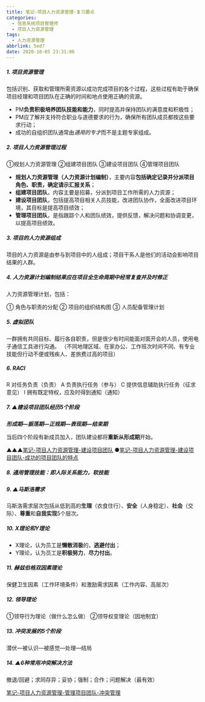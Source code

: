 ```yaml
---
title: 笔记-项目人力资源管理-复习要点
categories:
  - 信息系统项目管理师
  - 项目人力资源管理
tags:
  - 人力资源管理
abbrlink: 5ed7
date: 2020-10-05 23:31:06
---
```


##### 1. 项目资源管理

包括识别、获取和管理所需资源以成功完成项目的各个过程，这些过程有助于确保项目经理和项目团队在正确的时间和地点使用正确的资源。

- PM**负责积极培养团队技能和能力**，同时提高并保持团队的满意度和积极性；
- PM应了解并支持符合职业与道德要求的行为，确保所有团队成员都按这些要求行动；
- 成功的自组织团队通常由*通用的专才*而不是主题专家组成。

<!-- more -->

##### 2. 项目人力资源管理过程

①规划人力资源管理
②组建项目团队
③建设项目团队
④管理项目团队

- **规划人力资源管理（人力资源计划编制）**，主要内容**包括确定记录并分派项目角色、职责，确定请示汇报关系**；
- **组建项目团队**，内容主要是招募，分派到项目工作所需的人力资源；
- **建设项目团队**，包括提高项目相关人员技能，改进团队协作，全面改进项目环境，其目标是提高项目绩效；
- **管理项目团队**，是指跟踪个人和团队绩效，提供反馈，解决问题和协调变更，以提高项目绩效。

##### 3. 项目的人力资源组成

项目的人力资源是由参与到项目中的人组成；项目干系人是他们的活动会影响项目结果的人群。

##### 4. 人力资源计划编制结果应在项目全生命周期中经常复查并及时修正

人力资源管理计划，包括：

① 角色与职责的分配
② 项目的组织结构图
③ 人员配备管理计划

##### 5. 虚拟团队

一群拥有共同目标、履行各自职责，但是很少有时间能面对面开会的人员，使用电子通信工具进行沟通。
（不同地理区域、在家办公、工作班次时间不同、有专业技能但行动不便或残疾人、差旅费过高的项目）

##### 6. RACI

R 对任务负责（负责）
A 负责执行任务（参与）
C 提供信息辅助执行任务（征求意见）
I 拥有既定特权，应及时得到通知（通知）

##### 7. ▲建设项目团队经历5个阶段

***形成期—振荡期—正规期—表现期—结束期***

当后四个阶段有新成员加入，团队建设都将**重新从形成期**开始。

▲▲▲[笔记-项目人力资源管理-建设项目团队](3e8c.html)
●[笔记-项目人力资源管理-建设项目团队-成功的项目团队的特点](aa12.html)

##### 8. 通用管理技能：即人际关系能力，软技能

##### 9. ▲马斯洛需求

马斯洛需求层次包括从低到高的**生理**（衣食住行）、**安全**（人身稳定）、**社会**（交际）、**尊重**和**自我实现**5个层次。

##### 10. X理论和Y理论

- X理论，认为员工是**懒散消极**的，**逃避付出**；
- Y理论，认为员工是**积极努力**，**尽力付出**。

##### 11. 赫兹伯格双因素理论

保健卫生因素（工作环境条件）和激励需求因素（工作内容、高层次）

##### 12. 领导理论

①领导行为理论（做什么怎么做）
②领导权变理论（因地制宜）

##### 13. 冲突发展的5个阶段

潜伏—被认识—被感觉—处理—结局

##### 14. ▲6种常用冲突解决方法

撤退/回避；求同存异；妥协；强制；合作；问题解决（最有效）

[笔记-项目人力资源管理-管理项目团队-冲突管理](e1bc.html)
